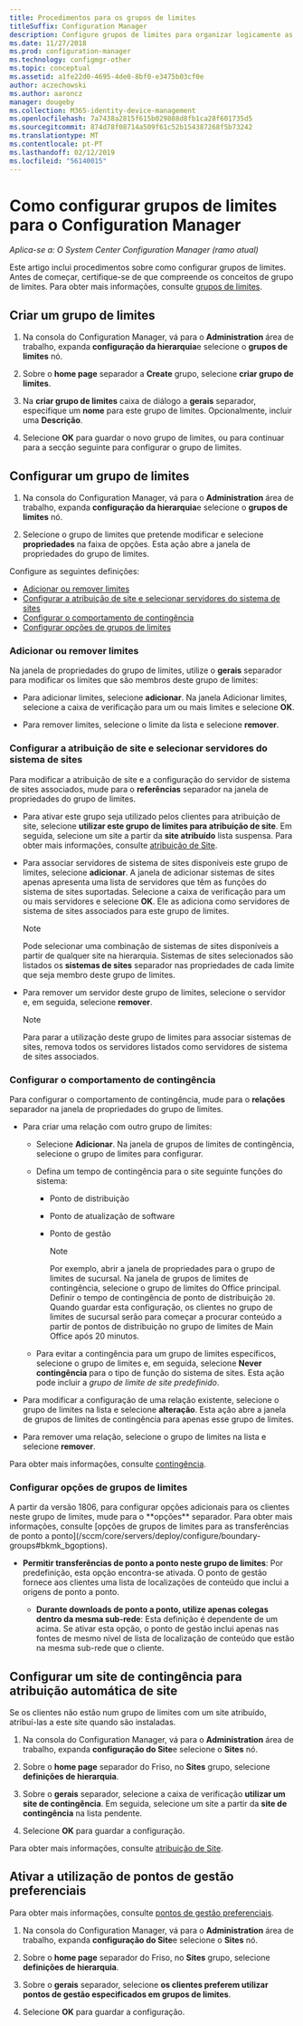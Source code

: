 ```yaml
---
title: Procedimentos para os grupos de limites
titleSuffix: Configuration Manager
description: Configure grupos de limites para organizar logicamente as localizações de rede relacionados chamadas limites.
ms.date: 11/27/2018
ms.prod: configuration-manager
ms.technology: configmgr-other
ms.topic: conceptual
ms.assetid: a1fe22d0-4695-4de0-8bf0-e3475b03cf0e
author: aczechowski
ms.author: aaroncz
manager: dougeby
ms.collection: M365-identity-device-management
ms.openlocfilehash: 7a7438a2815f615b029888d8fb1ca28f601735d5
ms.sourcegitcommit: 874d78f08714a509f61c52b154387268f5b73242
ms.translationtype: MT
ms.contentlocale: pt-PT
ms.lasthandoff: 02/12/2019
ms.locfileid: "56140015"
---
```

# <a name="how-to-configure-boundary-groups-for-configuration-manager"></a>Como configurar grupos de limites para o Configuration Manager

*Aplica-se a: O System Center Configuration Manager (ramo atual)*

Este artigo inclui procedimentos sobre como configurar grupos de limites. Antes de começar, certifique-se de que compreende os conceitos de grupo de limites. Para obter mais informações, consulte [grupos de limites](/sccm/core/servers/deploy/configure/boundary-groups).



## <a name="bkmk_create"></a> Criar um grupo de limites  

1.  Na consola do Configuration Manager, vá para o **Administration** área de trabalho, expanda **configuração da hierarquia**e selecione o **grupos de limites** nó.  

2.  Sobre o **home page** separador a **Create** grupo, selecione **criar grupo de limites**.  

3.  Na **criar grupo de limites** caixa de diálogo a **gerais** separador, especifique um **nome** para este grupo de limites. Opcionalmente, incluir uma **Descrição**.  

4.  Selecione **OK** para guardar o novo grupo de limites, ou para continuar para a secção seguinte para configurar o grupo de limites.  


## <a name="bkmk_config"></a> Configurar um grupo de limites  

1.  Na consola do Configuration Manager, vá para o **Administration** área de trabalho, expanda **configuração da hierarquia**e selecione o **grupos de limites** nó.  

2.  Selecione o grupo de limites que pretende modificar e selecione **propriedades** na faixa de opções. Esta ação abre a janela de propriedades do grupo de limites.  

Configure as seguintes definições:  
- [Adicionar ou remover limites](#bkmk_add)  
- [Configurar a atribuição de site e selecionar servidores do sistema de sites](#bkmk_references)  
- [Configurar o comportamento de contingência](#bkmk_bg-fallback)  
- [Configurar opções de grupos de limites](#bkmk_options)  


### <a name="bkmk_add"></a> Adicionar ou remover limites

Na janela de propriedades do grupo de limites, utilize o **gerais** separador para modificar os limites que são membros deste grupo de limites:  

- Para adicionar limites, selecione **adicionar**. Na janela Adicionar limites, selecione a caixa de verificação para um ou mais limites e selecione **OK**.  

- Para remover limites, selecione o limite da lista e selecione **remover**.  


### <a name="bkmk_references"></a> Configurar a atribuição de site e selecionar servidores do sistema de sites

Para modificar a atribuição de site e a configuração do servidor de sistema de sites associados, mude para o **referências** separador na janela de propriedades do grupo de limites.  

- Para ativar este grupo seja utilizado pelos clientes para atribuição de site, selecione **utilizar este grupo de limites para atribuição de site**. Em seguida, selecione um site a partir da **site atribuído** lista suspensa. Para obter mais informações, consulte [atribuição de Site](/sccm/core/servers/deploy/configure/boundary-groups#site-assignment).  

- Para associar servidores de sistema de sites disponíveis este grupo de limites, selecione **adicionar**. A janela de adicionar sistemas de sites apenas apresenta uma lista de servidores que têm as funções do sistema de sites suportadas. Selecione a caixa de verificação para um ou mais servidores e selecione **OK**. Ele as adiciona como servidores de sistema de sites associados para este grupo de limites.  

    > [!NOTE]  
    >  Pode selecionar uma combinação de sistemas de sites disponíveis a partir de qualquer site na hierarquia. Sistemas de sites selecionados são listados os **sistemas de sites** separador nas propriedades de cada limite que seja membro deste grupo de limites.  

- Para remover um servidor deste grupo de limites, selecione o servidor e, em seguida, selecione **remover**.  

    > [!NOTE]  
    >  Para parar a utilização deste grupo de limites para associar sistemas de sites, remova todos os servidores listados como servidores de sistema de sites associados.  


### <a name="bkmk_bg-fallback"></a> Configurar o comportamento de contingência

Para configurar o comportamento de contingência, mude para o **relações** separador na janela de propriedades do grupo de limites.  

- Para criar uma relação com outro grupo de limites:  

  - Selecione **Adicionar**. Na janela de grupos de limites de contingência, selecione o grupo de limites para configurar.  

  - Defina um tempo de contingência para o site seguinte funções do sistema:  
    - Ponto de distribuição  
    - Ponto de atualização de software  
    - Ponto de gestão  

      > [!Note]  
      > Por exemplo, abrir a janela de propriedades para o grupo de limites de sucursal. Na janela de grupos de limites de contingência, selecione o grupo de limites do Office principal. Definir o tempo de contingência de ponto de distribuição `20`. Quando guardar esta configuração, os clientes no grupo de limites de sucursal serão para começar a procurar conteúdo a partir de pontos de distribuição no grupo de limites de Main Office após 20 minutos.  

  - Para evitar a contingência para um grupo de limites específicos, selecione o grupo de limites e, em seguida, selecione **Never contingência** para o tipo de função do sistema de sites. Esta ação pode incluir a *grupo de limite de site predefinido*.  

- Para modificar a configuração de uma relação existente, selecione o grupo de limites na lista e selecione **alteração**. Esta ação abre a janela de grupos de limites de contingência para apenas esse grupo de limites.  
 
- Para remover uma relação, selecione o grupo de limites na lista e selecione **remover**.  

Para obter mais informações, consulte [contingência](/sccm/core/servers/deploy/configure/boundary-groups#fallback). 


### <a name="bkmk_options"></a> Configurar opções de grupos de limites
<!--1356193--> A partir da versão 1806, para configurar opções adicionais para os clientes neste grupo de limites, mude para o **opções** separador. Para obter mais informações, consulte [opções de grupos de limites para as transferências de ponto a ponto](/sccm/core/servers/deploy/configure/boundary-groups#bkmk_bgoptions).

- **Permitir transferências de ponto a ponto neste grupo de limites**: Por predefinição, esta opção encontra-se ativada. O ponto de gestão fornece aos clientes uma lista de localizações de conteúdo que inclui a origens de ponto a ponto.  

    - **Durante downloads de ponto a ponto, utilize apenas colegas dentro da mesma sub-rede**: Esta definição é dependente de um acima. Se ativar esta opção, o ponto de gestão inclui apenas nas fontes de mesmo nível de lista de localização de conteúdo que estão na mesma sub-rede que o cliente.  


## <a name="bkmk_site-fallback"></a> Configurar um site de contingência para atribuição automática de site  

Se os clientes não estão num grupo de limites com um site atribuído, atribuí-las a este site quando são instaladas.

1.  Na consola do Configuration Manager, vá para o **Administration** área de trabalho, expanda **configuração do Site**e selecione o **Sites** nó.  

2.  Sobre o **home page** separador do Friso, no **Sites** grupo, selecione **definições de hierarquia**.  

3.  Sobre o **gerais** separador, selecione a caixa de verificação **utilizar um site de contingência**. Em seguida, selecione um site a partir da **site de contingência** na lista pendente.  

4.  Selecione **OK** para guardar a configuração.  

Para obter mais informações, consulte [atribuição de Site](/sccm/core/servers/deploy/configure/boundary-groups#site-assignment).


## <a name="bkmk_proc-prefer"></a> Ativar a utilização de pontos de gestão preferenciais  

Para obter mais informações, consulte [pontos de gestão preferenciais](/sccm/core/servers/deploy/configure/boundary-groups#bkmk_preferred).

1.  Na consola do Configuration Manager, vá para o **Administration** área de trabalho, expanda **configuração do Site**e selecione o **Sites** nó.  

2. Sobre o **home page** separador do Friso, no **Sites** grupo, selecione **definições de hierarquia**.  

3. Sobre o **gerais** separador, selecione **os clientes preferem utilizar pontos de gestão especificados em grupos de limites**.  

4. Selecione **OK** para guardar a configuração.  

